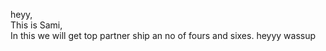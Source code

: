 heyy,
<br>
This is Sami,
<br>
In this we will get top partner ship an no of fours and sixes.
heyyy
wassup
